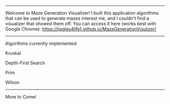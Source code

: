 ---------
Welcome to Maze Generation Visualizer! I built this application algorithms that can be used to generate mazes interest me, and I couldn't find a visualizer that showed them off. You can access it here (works best with Google Chrome): https://jiggles4life1.github.io/MazeGenerationVisulizer/

------------------------------------------------

Algorithms currently implemented:
  
  Kruskal
  
  Depth-First Search
  
  Prim
  
  Wilson
  
-----------------------------------------------

 More to Come!
